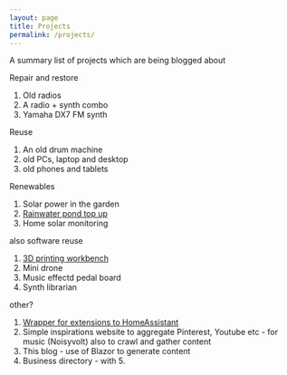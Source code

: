 ```yaml
---
layout: page
title: Projects
permalink: /projects/
---
```


A summary list of projects which are being blogged about

Repair and restore
1. Old radios
2. A radio + synth combo
3. Yamaha DX7 FM synth


Reuse
1. An old drum machine
2. old PCs, laptop and desktop
3. old phones and tablets


Renewables
1. Solar power in the garden
2. [Rainwater pond top up](/renewables/2024/04/16/garden-pond-filler.html)
3. Home solar monitoring


also software reuse
1. [3D printing workbench](/3d-printing/2024/04/12/3D-print-workbench.html)
2. Mini drone
3. Music effectd pedal board
4. Synth librarian

other?
1. [Wrapper for extensions to HomeAssistant](/home-assistant/2024/04/11/home-assistant-addon.html)
2. Simple inspirations website to aggregate Pinterest, Youtube etc - for music (Noisyvolt)
also to crawl and gather content
3. This blog - use of Blazor to generate content
4. Business directory - with 5.
